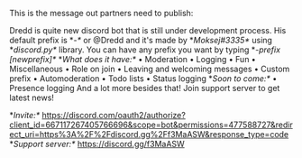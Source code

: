 This is the message out partners need to publish:

Dredd is quite new discord bot that is still under development process. His default prefix is \**-\** or @Dredd and it's made by \**Moksej#3335\** using \**discord.py\** library. You can have any prefix you want by typing \**-prefix [newprefix]\**
\**What does it have:\**
• Moderation
• Logging
• Fun
• Miscellaneous
• Role on join
• Leaving and welcoming messages
• Custom prefix
• Automoderation
• Todo lists
• Status logging
\**Soon to come:\**
• Presence logging
And a lot more besides that!
Join support server to get latest news!

\**Invite:\** <https://discord.com/oauth2/authorize?client_id=667117267405766696&scope=bot&permissions=477588727&redirect_uri=https%3A%2F%2Fdiscord.gg%2Ff3MaASW&response_type=code>
\**Support server:\** <https://discord.gg/f3MaASW>
